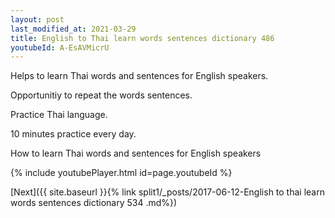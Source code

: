 ```yaml
---
layout: post
last_modified_at: 2021-03-29
title: English to Thai learn words sentences dictionary 486 
youtubeId: A-EsAVMicrU
---
```

 
 
Helps to learn Thai words and sentences for English speakers.

Opportunitiy to repeat the words sentences. 

Practice Thai language. 
 
10 minutes practice every day. 
 
How to learn Thai words and sentences for English speakers 
 
{% include youtubePlayer.html id=page.youtubeId %}
 
 
[Next]({{ site.baseurl }}{% link  split1/_posts/2017-06-12-English to thai learn words sentences dictionary 534 .md%})
 
